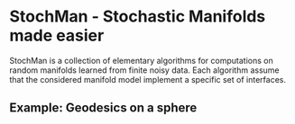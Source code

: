 # StochMan - Stochastic Manifolds made easier

StochMan is a collection of elementary algorithms for computations on random manifolds learned from finite noisy data. Each algorithm assume that the considered manifold model implement a specific set of interfaces.


## Example: Geodesics on a sphere




